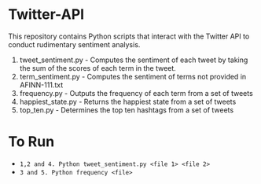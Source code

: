 Twitter-API
===========

This repository contains Python scripts that interact with the Twitter API to conduct rudimentary sentiment analysis.

1. tweet_sentiment.py - Computes the sentiment of each tweet by taking the sum of the scores of each term in the tweet.
2. term_sentiment.py - Computes the sentiment of terms not provided in AFINN-111.txt
3. frequency.py - Outputs the frequency of each term from a set of tweets
4. happiest_state.py - Returns the happiest state from a set of tweets
5. top_ten.py - Determines the top ten hashtags from a set of tweets

To Run
===========

- `1,2 and 4. Python tweet_sentiment.py <file 1> <file 2>`
- `3 and 5. Python frequency <file>`
